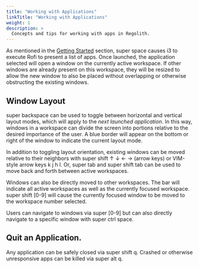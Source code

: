 ```yaml
---
title: "Working with Applications"
linkTitle: "Working with Applications"
weight: 1
description: >
  Concepts and tips for working with apps in Regolith.
---
```


As mentioned in the [Getting Started](../../getting-started/basics) section, <span class="text-nowrap"><span class="badge badge-warning">super</span> <span class="badge badge-warning">space</span></span> causes i3 to execute Rofi to present a list of apps.  Once launched, the application selected will open a window on the currently active workspace.  If other windows are already present on this workspace, they will be resized to allow the new window to also be placed without overlapping or otherwise obstructing the existing windows.

## Window Layout

<span class="text-nowrap"><span class="badge badge-warning">super</span> <span class="badge badge-warning">backspace</span></span> can be used to toggle between horizontal and vertical layout modes, which will apply to the *next launched application*.  In this way, windows in a workspace can divide the screen into portions relative to the desired importance of the user. A blue border will appear on the bottom or right of the window to indicate the current layout mode.

In addition to toggling layout orientation, existing windows can be moved relative to their neighbors with <span class="text-nowrap"><span class="badge badge-warning">super</span> <span class="badge badge-warning">shift</span> <span class="badge badge-warning">↑ ↓ ← →</span></span> (arrow keys) or VIM-style arrow keys <span class="badge badge-warning">k j h l</span>.  Or, <span class="text-nowrap"><span class="badge badge-warning">super</span> <span class="badge badge-warning">tab</span></span> and <span class="text-nowrap"><span class="badge badge-warning">super</span> <span class="badge badge-warning">shift</span> <span class="badge badge-warning">tab</span></span> can be used to move back and forth between active workspaces.

Windows can also be directly moved to other workspaces.  The bar will indicate all active workspaces as well as the currently focused workspace.  <span class="text-nowrap"><span class="badge badge-warning">super</span> <span class="badge badge-warning">shift</span> <span class="badge badge-warning">[0-9]</span></span> will cause the currently focused window to be moved to the workspace number selected.

Users can navigate to windows via <span class="text-nowrap"><span class="badge badge-warning">super</span> <span class="badge badge-warning">[0-9]</span></span> but can also directly navigate to a specific window with <span class="text-nowrap"><span class="badge badge-warning">super</span> <span class="badge badge-warning">ctrl</span> <span class="badge badge-warning">space</span></span>.

## Quit an Application.

Any application can be safely closed via <span class="text-nowrap"><span class="badge badge-warning">super</span> <span class="badge badge-warning">shift</span> <span class="badge badge-warning">q</span></span>.  Crashed or otherwise unresponsive apps can be killed via <span class="text-nowrap"><span class="badge badge-warning">super</span> <span class="badge badge-warning">alt</span> <span class="badge badge-warning">q</span></span>.
